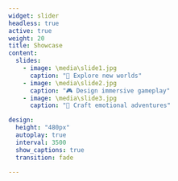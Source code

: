 ```yaml
---
widget: slider
headless: true
active: true
weight: 20
title: Showcase
content:
  slides:
    - image: \media\slide1.jpg
      caption: "🌌 Explore new worlds"
    - image: \media\slide2.jpg
      caption: "🎮 Design immersive gameplay"
    - image: \media\slide3.jpg
      caption: "🧭 Craft emotional adventures"

design:
  height: "480px"
  autoplay: true
  interval: 3500
  show_captions: true
  transition: fade

---
```


